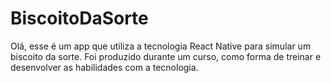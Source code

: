 ﻿# BiscoitoDaSorte

Olá, esse é um app que utiliza a tecnologia React Native para simular um biscoito da sorte. Foi produzido durante um curso, como forma de treinar e desenvolver as habilidades com a tecnologia.

